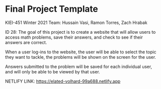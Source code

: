 # Final Project Template

KIEI-451 Winter 2021
Team: Hussain Vasi, Ramon Torres, Zach Hrabak

ID 28: The goal of this project is to create a website that will allow users to access math problems, save their answers, and check to see if their answers are correct.

When a user log-ins to the website, the user will be able to select the topic they want to tackle, the problems will be shown on the screen for the user.

Answers submitted to the problem will be saved for each individual user, and will only be able to be viewed by that user.

NETLIFY LINK: https://elated-volhard-99a688.netlify.app
